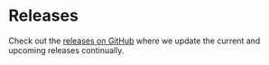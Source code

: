 # Releases

Check out the [releases on GitHub](https://github.com/nrkno/Sofie-TV-automation/issues?utf8=%E2%9C%93&q=is%3Aissue+label%3ARelease) where we update the current and upcoming releases continually.
